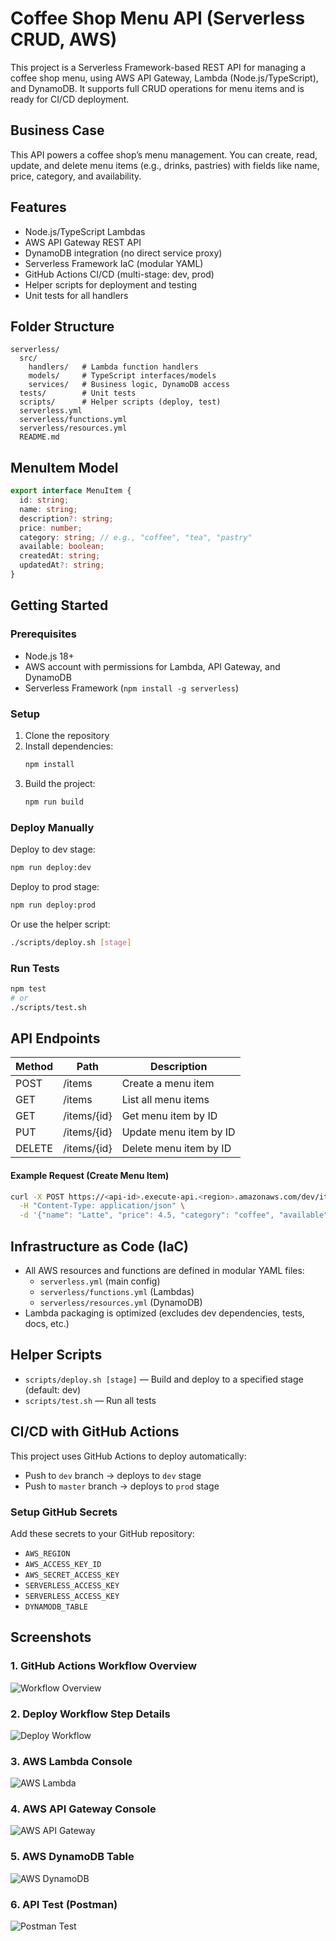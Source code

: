 # Coffee Shop Menu API (Serverless CRUD, AWS)

This project is a Serverless Framework-based REST API for managing a coffee shop menu, using AWS API Gateway, Lambda (Node.js/TypeScript), and DynamoDB. It supports full CRUD operations for menu items and is ready for CI/CD deployment.

## Business Case
This API powers a coffee shop’s menu management. You can create, read, update, and delete menu items (e.g., drinks, pastries) with fields like name, price, category, and availability.

## Features
- Node.js/TypeScript Lambdas
- AWS API Gateway REST API
- DynamoDB integration (no direct service proxy)
- Serverless Framework IaC (modular YAML)
- GitHub Actions CI/CD (multi-stage: dev, prod)
- Helper scripts for deployment and testing
- Unit tests for all handlers

## Folder Structure
```
serverless/
  src/
    handlers/   # Lambda function handlers
    models/     # TypeScript interfaces/models
    services/   # Business logic, DynamoDB access
  tests/        # Unit tests
  scripts/      # Helper scripts (deploy, test)
  serverless.yml
  serverless/functions.yml
  serverless/resources.yml
  README.md
```

## MenuItem Model
```ts
export interface MenuItem {
  id: string;
  name: string;
  description?: string;
  price: number;
  category: string; // e.g., "coffee", "tea", "pastry"
  available: boolean;
  createdAt: string;
  updatedAt?: string;
}
```

## Getting Started

### Prerequisites
- Node.js 18+
- AWS account with permissions for Lambda, API Gateway, and DynamoDB
- Serverless Framework (`npm install -g serverless`)

### Setup
1. Clone the repository
2. Install dependencies:
   ```sh
   npm install
   ```
3. Build the project:
   ```sh
   npm run build
   ```

### Deploy Manually
Deploy to dev stage:
```sh
npm run deploy:dev
```
Deploy to prod stage:
```sh
npm run deploy:prod
```
Or use the helper script:
```sh
./scripts/deploy.sh [stage]
```

### Run Tests
```sh
npm test
# or
./scripts/test.sh
```

## API Endpoints
| Method | Path         | Description                |
|--------|--------------|----------------------------|
| POST   | /items       | Create a menu item         |
| GET    | /items       | List all menu items        |
| GET    | /items/{id}  | Get menu item by ID        |
| PUT    | /items/{id}  | Update menu item by ID     |
| DELETE | /items/{id}  | Delete menu item by ID     |

#### Example Request (Create Menu Item)
```sh
curl -X POST https://<api-id>.execute-api.<region>.amazonaws.com/dev/items \
  -H "Content-Type: application/json" \
  -d '{"name": "Latte", "price": 4.5, "category": "coffee", "available": true}'
```

## Infrastructure as Code (IaC)
- All AWS resources and functions are defined in modular YAML files:
  - `serverless.yml` (main config)
  - `serverless/functions.yml` (Lambdas)
  - `serverless/resources.yml` (DynamoDB)
- Lambda packaging is optimized (excludes dev dependencies, tests, docs, etc.)

## Helper Scripts
- `scripts/deploy.sh [stage]` — Build and deploy to a specified stage (default: dev)
- `scripts/test.sh` — Run all tests

## CI/CD with GitHub Actions

This project uses GitHub Actions to deploy automatically:
- Push to `dev` branch → deploys to `dev` stage
- Push to `master` branch → deploys to `prod` stage

### Setup GitHub Secrets
Add these secrets to your GitHub repository:
- `AWS_REGION`
- `AWS_ACCESS_KEY_ID`
- `AWS_SECRET_ACCESS_KEY`
- `SERVERLESS_ACCESS_KEY`
- `SERVERLESS_ACCESS_KEY`
- `DYNAMODB_TABLE`

## Screenshots

### 1. GitHub Actions Workflow Overview
![Workflow Overview](public/workflow.png)

### 2. Deploy Workflow Step Details
![Deploy Workflow](public/deploy-workflow.png)

### 3. AWS Lambda Console
![AWS Lambda](public/AWS%20Lambda.png)

### 4. AWS API Gateway Console
![AWS API Gateway](public/AWS%20API%20Gateway.png)

### 5. AWS DynamoDB Table
![AWS DynamoDB](public/AWS%20Dynamodb.png)

### 6. API Test (Postman)
![Postman Test](public/Postman.png)
